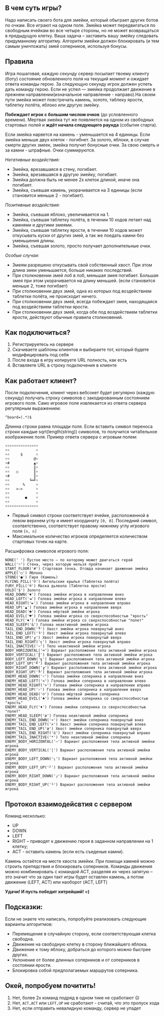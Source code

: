 ## В чем суть игры?

Надо написать своего бота для змейки, который обыграет других ботов по очкам. Все играют на одном поле. Змейка может передвигаться по свободным ячейкам во все четыре стороны, но не может возвращаться в предыдущую клетку.
Ваша задача – заставить вашу змейку следовать придуманному алгоритму. Алгоритм змейки должен блокировать (и тем самым уничтожать) змей соперников, используя бонусы.

## Правила
Игра пошаговая, каждую секунду сервер посылает твоему клиенту (боту) состояние обновленного поля на текущий момент и ожидает ответа команды герою. За следующую секунду игрок должен успеть дать команду герою. Если не успел — змейка продолжает движение в прежнем направлении(изначальное направление - направо).На своем пути змейка может повстречать камень, золото, таблеку ярости, таблетку полёта, яблоко или другую змейку. 

**Побеждает игрок с большим числом очков** (до условленного времени). 
Мертвая змейка тут же появляется на одном из свободных стартовых полей и **ждёт начала следующего раунда** (события старта).

Если змейка нарвется на камень - уменьшается на 4 единицы. 
Если змейка меньше двух клеток - погибнет. 
За золото, яблоки, в случае смерти других змеек, змейка получит бонусные очки. 
За свою смерть и за камни - штрафные. 
Очки суммируются.

_Негативные воздействия:_
* Змейка, врезавшаяся в стену, погибает.
* Змейка, врезавшаяся в другую змейку, погибает.
* Змейка должна быть не менее 2х клеток длиной, иначе она погибает.
* Змейка, съевшая камень, укорачивается на 3 единицы (если становится меньше 2 - погибает).

_Позитивные воздействия:_
* Змейка, съевшая яблоко, увеличивается на 1.
* Змейка, съевшая таблетку полёта, в течении 10 ходов летает над камнями и другими змеями.
* Змейка, съевшая таблетку ярости, в течении 10 ходов может откусывать куски от других змей, а так же поедать камни без уменьшения длины.
* Змейка, съевшая золото, просто получает дополнительные очки.

_Особые случаи:_
* Змеям разрешено откусывать свой собственный хвост. При этом длина змеи уменьшается, больше никаких последствий.
* При столкновении змей лоб в лоб, меньшая змея погибает. Большая змея при этом укорачивается на длину меньшей. (если становится меньше 2, тоже погибает)
* При столкновении двух змей, одна из которых под воздействием таблетки полёта, не происходит ничего.
* При столкновении двух змей, всегда побеждает змея, находящаяся под воздействием таблетки ярости.
* При столкновении двух змей, когда обе под воздействием таблетки ярости, действуют обычные правила столкновений.

## Как подключиться? 
1. Регистрируетесь на сервере
2. Скачиваете шаблоны клиентов и выбираете тот, который будете модифицировать под себя
3. После входа в игру копируете URL полность, как есть
4. Вставляете URL в строку подключения в клиенте

## Как работает клиент?

После подключения, клиент через вебсокет будет регулярно (каждую секунду) получать строку символов с закодированным состоянием игрового поля. 
Само игровое поле извлекается из ответа сервера регулярным выражением:
```
^board=(.*)$
```
Длинна строки равна площади поля. Если вставить символ переноса строки каждые sqrt(length(string)) символов, то получится читабельное изображение поля. Пример ответа сервера с игровым полем:
```
☼☼☼☼☼☼☼☼☼☼☼☼☼☼☼
☼☼            ☼
☼☼     $      ☼
☼☼           @☼
☼#           ▲☼
☼☼           ║☼
☼☼   ○       ║☼
☼#           ║☼
☼☼         ╘═╝☼
☼☼      %     ☼
☼☼   ×—>      ☼
☼☼            ☼
☼☼       ●    ☼
☼☼            ☼
☼☼☼☼☼☼☼☼☼☼☼☼☼☼☼
```

- Первый символ строки соответствует ячейке, расположенной в левом верхнем углу и имеет координату `[0, 0]`. Последний символ, 
соответственно, соответствует правому нижнему углу игрового поля `[n, n]` 
- Максимальное количество игроков определяется количеством стартовых точек на карте.

Расшифровка символов игрового поля:

```
NONE(' ') Пустое место – по которому может двигаться герой
WALL('☼') Cтена, через которую нельзя пройти
START_FLOOR('#') Стартовая точка. Отсюда начинает движение змейка
APPLE('○') Яблоко
STONE('●') Гиря (Камень)
FLYING_PILL('©') Ангельские крылья (Таблетка полёта)
FURY_PILL('®') Маска дьявола (Таблетка ярости)
GOLD('$') Золото
HEAD_DOWN('▼') Голова змейки игрока в направлении вниз
HEAD_LEFT('◄') Голова змейки игрока в направлении влево
HEAD_RIGHT('►') Голова змейки игрока в направлении вправо
HEAD_UP('▲') Голова змейки игрока в направлении вверх
HEAD_DEAD('☻') Голова мёртвой змейки игрока
HEAD_EVIL('♥') Голова змейки игрока со сверхспособностью "ярость"
HEAD_FLY('♠') Голова змейки игрока со сверхспособностью "полет"
HEAD_SLEEP('&') Голова неактивной змейки игрока
TAIL_END_DOWN('╙') Хвост змейки игрока повернутый вниз
TAIL_END_LEFT('╘') Хвост змейки игрока повернутый влево
TAIL_END_UP('╓') Хвост змейки игрока повернутый вверх
TAIL_END_RIGHT('╕') Хвост змейки игрока повернутый вправо
TAIL_INACTIVE('~') Тело неактивной змейки игрока
BODY_HORIZONTAL('═') Вариант расположения тела активной змейки игрока
BODY_VERTICAL('║') Вариант расположения тела активной змейки игрока
BODY_LEFT_DOWN('╗') Вариант расположения тела активной змейки игрока
BODY_LEFT_UP('╝') Вариант расположения тела активной змейки игрока
BODY_RIGHT_DOWN('╔') Вариант расположения тела активной змейки игрока
BODY_RIGHT_UP('╚') Вариант расположения тела активной змейки игрока
ENEMY_HEAD_DOWN('˅') Голова змейки соперника в направлении вниз
ENEMY_HEAD_LEFT('<') Голова змейки соперника в направлении влево
ENEMY_HEAD_RIGHT('>') Голова змейки соперника в направлении вправо
ENEMY_HEAD_UP('˄') Голова змейки соперника в направлении вверх
ENEMY_HEAD_DEAD('☺') Голова мёртвой змейки соперника
ENEMY_HEAD_EVIL('♣') Голова змейки соперника со сверхспособностью "ярость"
ENEMY_HEAD_FLY('♦') Голова змейки соперника со сверхспособностью "полет"
ENEMY_HEAD_SLEEP('ø') Голова неактивной змейки соперника
ENEMY_TAIL_END_DOWN('¤') Хвост змейки соперника повернутый вниз
ENEMY_TAIL_END_LEFT('×') Хвост змейки соперника повернутый влево
ENEMY_TAIL_END_UP('æ') Хвост змейки соперника повернутый вверх
ENEMY_TAIL_END_RIGHT('ö') Хвост змейки соперника повернутый вправо
ENEMY_TAIL_INACTIVE('*') Тело неактивной змейки соперника
ENEMY_BODY_HORIZONTAL('—') Вариант расположения тела активной змейки игрока
ENEMY_BODY_VERTICAL('|') Вариант расположения тела активной змейки игрока
ENEMY_BODY_LEFT_DOWN('┐') Вариант расположения тела активной змейки игрока
ENEMY_BODY_LEFT_UP('┘') Вариант расположения тела активной змейки игрока
ENEMY_BODY_RIGHT_DOWN('┌') Вариант расположения тела активной змейки игрока
ENEMY_BODY_RIGHT_UP('└') Вариант расположения тела активной змейки игрока

```

## Протокол взаимодейсвтия с сервером
Команд несколько: 
* UP
* DOWN
* LEFT
* RIGHT – приводят к движению героя в заданном направлении на 1 клетку; 
* ACT - оставить камень (если есть съеденые камни). 

Камень остаётся на месте хвоста змейки. При помощи камней можно строить препядствия и блокировать соперников. Команды движения можно комбинировать с командой ACT, разделяя их через запятую – это значит что за один такт игры будет оставлен камень, а потом движение (LEFT, ACT) или наоборот (ACT, LEFT)


**Удачи! И пусть победит хитрейший! =)**

## Подсказки:
Если не знаете что написать, попробуйте реализовать следующие варианты алгоритмов:
- Перемещение в случайную сторону, если соответствующая клетка свободна.
- Движение на свободную клетку в сторону ближайшего яблока.
- Движение к тому яблоку, добраться до которого можно быстрее других.
- Уклонение от более длинных соперников и от соперников в состоянии ярости.
- Блокировка собой предполагаемых маршрутов соперника.

## Окей, попробуем почитить!  
1. Нет, более 2х команд подряд в одном тике не сработают ☹
2. Нет, `ACT,ACT` или `LEFT,UP` не сработают - считай, что это пропуск хода 
3. Нет, если отправить невалидную команду, сервер не упадет


